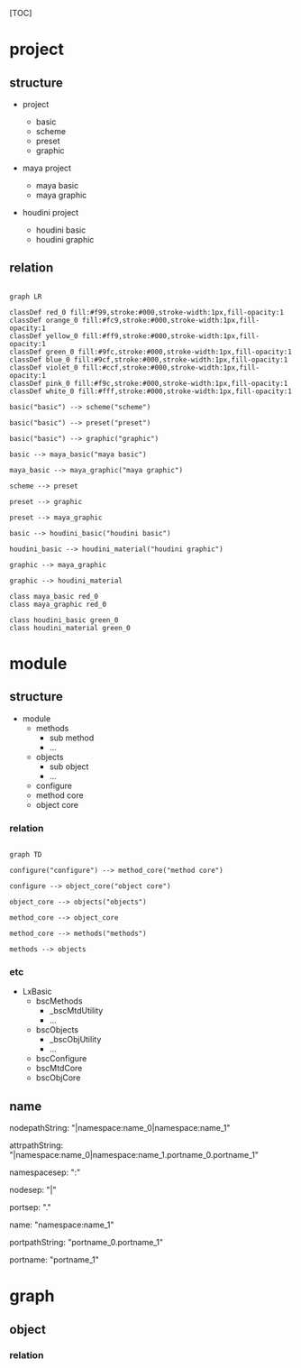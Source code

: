 [TOC]

# project

## structure

- project
    - basic
    - scheme
    - preset
    - graphic

- maya project
    - maya basic
    - maya graphic
    
 - houdini project
    - houdini basic
    - houdini graphic

## relation

```mermaid

graph LR

classDef red_0 fill:#f99,stroke:#000,stroke-width:1px,fill-opacity:1
classDef orange_0 fill:#fc9,stroke:#000,stroke-width:1px,fill-opacity:1
classDef yellow_0 fill:#ff9,stroke:#000,stroke-width:1px,fill-opacity:1
classDef green_0 fill:#9fc,stroke:#000,stroke-width:1px,fill-opacity:1
classDef blue_0 fill:#9cf,stroke:#000,stroke-width:1px,fill-opacity:1
classDef violet_0 fill:#ccf,stroke:#000,stroke-width:1px,fill-opacity:1
classDef pink_0 fill:#f9c,stroke:#000,stroke-width:1px,fill-opacity:1
classDef white_0 fill:#fff,stroke:#000,stroke-width:1px,fill-opacity:1

basic("basic") --> scheme("scheme")

basic("basic") --> preset("preset")

basic("basic") --> graphic("graphic")

basic --> maya_basic("maya basic")

maya_basic --> maya_graphic("maya graphic")

scheme --> preset

preset --> graphic

preset --> maya_graphic

basic --> houdini_basic("houdini basic")

houdini_basic --> houdini_material("houdini graphic")

graphic --> maya_graphic

graphic --> houdini_material

class maya_basic red_0
class maya_graphic red_0

class houdini_basic green_0
class houdini_material green_0
```

# module

## structure

- module
    - methods
        - sub method
        - ...
    - objects
        - sub object
        - ...
    - configure
    - method core
    - object core
    
### relation

```mermaid

graph TD

configure("configure") --> method_core("method core")

configure --> object_core("object core")

object_core --> objects("objects")

method_core --> object_core

method_core --> methods("methods")

methods --> objects
```

### etc

- LxBasic
    - bscMethods
        - _bscMtdUtility
        - ...
    - bscObjects
        - _bscObjUtility
        - ...
    - bscConfigure
    - bscMtdCore
    - bscObjCore
    
## name

nodepathString: "|namespace:name_0|namespace:name_1"

attrpathString: "|namespace:name_0|namespace:name_1.portname_0.portname_1"

namespacesep: ":"

nodesep: "|"

portsep: "."

name: "namespace:name_1"

portpathString: "portname_0.portname_1"

portname: "portname_1"

# graph

## object

### relation

